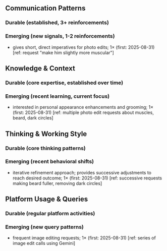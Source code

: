 ## Communication Patterns
### Durable (established, 3+ reinforcements)

### Emerging (new signals, 1-2 reinforcements)
- gives short, direct imperatives for photo edits; 1× (first: 2025-08-31) [ref: request "make him slightly more muscular"]

## Knowledge & Context
### Durable (core expertise, established over time)

### Emerging (recent learning, current focus)
- interested in personal appearance enhancements and grooming; 1× (first: 2025-08-31) [ref: multiple photo edit requests about muscles, beard, dark circles]

## Thinking & Working Style
### Durable (core thinking patterns)

### Emerging (recent behavioral shifts)
- iterative refinement approach; provides successive adjustments to reach desired outcome; 1× (first: 2025-08-31) [ref: successive requests making beard fuller, removing dark circles]

## Platform Usage & Queries
### Durable (regular platform activities)

### Emerging (new query patterns)
- frequent image editing requests; 1× (first: 2025-08-31) [ref: series of image edit calls using Gemini]